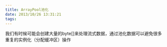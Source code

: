 ```yaml
---
title: ArrayPool池化
date: 2013/10/26 13:31:21
tags:
---
```



我们有时候可能会创建大量的byte[]来处理流式数据，通过池化数据可以避免很多重复的实例化（分配缓冲区）操作
